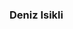 ### Deniz Isikli

<!--Projects:-->
<!-- <div align="center">
<img src="https://github-readme-stats.vercel.app/api?username=denizisikli&show_icons=true&theme=tokyonight" alt="Deniz Isikli GitHub stats"><br>
<img src="https://github-readme-stats.vercel.app/api/top-langs/?username=denizisikli&layout=compact&theme=tokyonight" alt="Top Languages"><br>
<img src="https://github-readme-streak-stats.herokuapp.com?user=denizisikli&theme=tokyonight&date_format=M%20j%5B%2C%20Y%5D" alt="Github Streak stats">
</div> -->

<!-- 
![Metrics](https://metrics.lecoq.io/MarkTuddenham?template=classic&languages=1&stars=1&code=1&achievements=1&lines=1&pagespeed=1&base.indepth=false&languages.limit=8&languages.threshold=0%25&languages.other=false&languages.colors=github&languages.sections=most-used&languages.indepth=false&languages.analysis.timeout=15&languages.categories=markup%2C%20programming&languages.recent.categories=markup%2C%20programming&languages.recent.load=300&languages.recent.days=14&stars.limit=4&code.lines=12&code.load=400&code.days=7&code.visibility=public&code.skipped=marktuddenham&achievements.threshold=C&achievements.secrets=true&achievements.display=compact&achievements.limit=0&pagespeed.url=.user.website&pagespeed.detailed=false&pagespeed.screenshot=false&config.timezone=Europe%2FLondon) -->

